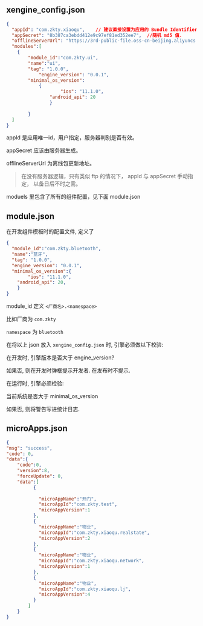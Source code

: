 ## xengine_config.json

``` json
{
  "appId": "com.zkty.xiaoqu",    // 建议直接设置为应用的 Bundle Identifier
  "appSecret": "8b387ca3ebdd412e9c97ef81ed352ee7",  //随机 md5 值.
  "offlineServerUrl": "https://3rd-public-file.oss-cn-beijing.aliyuncs.com"  //服务器地址,
  "modules":[
  	{
  		"module_id":"com.zkty.ui",
  		"name":"ui",
  		"tag": "1.0.0",
 			"engine_version": "0.0.1",
  		"minimal_os_version":
  			{
					"ios": "11.1.0",
  				"android_api": 20
				} 
  
		}
  ]
}
```

appId 是应用唯一id，用户指定，服务器判别是否有效。

appSecret 应该由服务器生成。

offlineServerUrl 为离线包更新地址。

> 在没有服务器逻辑，只有类似 ftp 的情况下， appId 与 appSecret 手动指定， 以备日后不时之需。

moduels 里包含了所有的组件配置，见下面 module.json

## module.json

在开发组件模板时的配置文件, 定义了

``` json
{
  "module_id":"com.zkty.bluetooth",
  "name":"蓝牙",
  "tag": "1.0.0",
  "engine_version": "0.0.1",
  "minimal_os_version":{
		"ios": "11.1.0",
  	"android_api": 20,
	} 
}
```
module_id 定义 `<厂商名>.<namespace>`

比如厂商为 `com.zkty` 

`namespace` 为 `bluetooth`





在将以上 json 放入 `xengine_config.json` 时, 引擎必须做以下校验:

在开发时, 引擎版本是否大于 engine_version?

如果否, 则在开发时弹框提示开发者. 在发布时不提示.



在运行时, 引擎必须检验:

当前系统是否大于 minimal_os_version 

如果否, 则将警告写进统计日志.



## microApps.json

``` json
{
"msg": "success",
"code": 0,
"data":{
    "code":0,
    "version":8,
    "forceUpdate": 0,
    "data":[
          {
              
            "microAppName":"开门",
            "microAppId":"com.zkty.test",
            "microAppVersion":1
          },
          {
            "microAppName":"物业",
            "microAppId":"com.zkty.xiaoqu.realstate",
            "microAppVersion":2
          },
          {
            "microAppName":"物业",
            "microAppId":"com.zkty.xiaoqu.network",
            "microAppVersion":1
          },
          {
            "microAppName":"物业",
            "microAppId":"com.zkty.xiaoqu.lj",
            "microAppVersion":4
          }
        ]
    }
}
```
